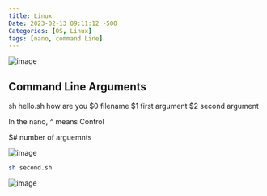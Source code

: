 ```yaml
---
title: Linux
Date: 2023-02-13 09:11:12 -500
Categories: [OS, Linux]
tags: [nano, command Line]
---
```


![image](https://user-images.githubusercontent.com/96701717/218478673-82987923-47ef-4aa7-9d2b-04671d06396c.png)

## Command Line Arguments
sh hello.sh how are you
$0 filename
$1 first argument
$2 second argument

In the nano, `^` means Control

$# number of arguemnts


![image](https://user-images.githubusercontent.com/96701717/218480005-7eb07b01-9b6a-46cf-8b33-38462907c941.png)


```bash
sh second.sh 
```

![image](https://user-images.githubusercontent.com/96701717/218480196-e50645ca-1b86-46d5-ac58-95fc44407e3f.png)
